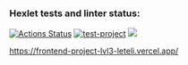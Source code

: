 ### Hexlet tests and linter status:
[![Actions Status](https://github.com/leteli/frontend-project-lvl3/workflows/hexlet-check/badge.svg)](https://github.com/leteli/frontend-project-lvl3/actions)
[![test-project](https://github.com/leteli/frontend-project-lvl3/actions/workflows/test-project.yml/badge.svg)](https://github.com/leteli/frontend-project-lvl3/actions/workflows/test-project.yml)
<a href="https://codeclimate.com/github/leteli/frontend-project-lvl3/maintainability"><img src="https://api.codeclimate.com/v1/badges/2e9dc5efe76805b2c761/maintainability" /></a>

https://frontend-project-lvl3-leteli.vercel.app/